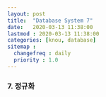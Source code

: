 ```yaml
---
layout: post
title:  "Database System 7"
date:   2020-03-13 11:38:00 
lastmod : 2020-03-13 11:38:00
categories: [knou, database]
sitemap :
  changefreq : daily
  priority : 1.0
---
```


### 7. 정규화



<div class="divider"></div>











